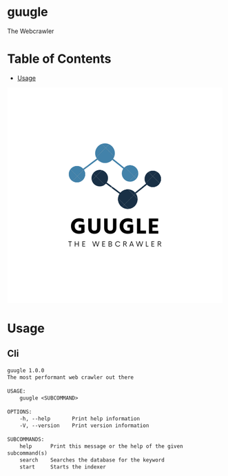 # guugle
The Webcrawler

# Table of Contents
- [Usage](#usage)

![Logo](./assets/Guugle.png)

# Usage
## Cli

```
guugle 1.0.0
The most performant web crawler out there

USAGE:
    guugle <SUBCOMMAND>

OPTIONS:
    -h, --help       Print help information
    -V, --version    Print version information

SUBCOMMANDS:
    help      Print this message or the help of the given subcommand(s)
    search    Searches the database for the keyword
    start     Starts the indexer
```
